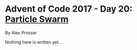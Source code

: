 # Advent of Code 2017 - Day 20: [Particle Swarm](https://adventofcode.com/2017/day/20)
By Alex Prosser

Nothing here is written yet...